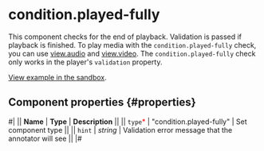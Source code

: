 # condition.played-fully

This component checks for the end of playback. Validation is passed if playback is finished. To play media with the `condition.played-fully` check, you can use [view.audio](view.audio.md) and [view.video](view.video.md). The `condition.played-fully` check only works in the player's `validation` property.

[View example in the sandbox](https://clck.ru/asS7a).

## Component properties {#properties}

#|
|| **Name** | **Type** | **Description** ||
|| `type`<span style="color: red">\*</span> | "condition.played-fully" | Set component type ||
|| `hint` | _string_ | Validation error message that the annotator will see ||
|#

